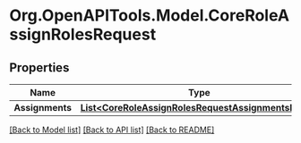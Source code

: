 # Org.OpenAPITools.Model.CoreRoleAssignRolesRequest

## Properties

Name | Type | Description | Notes
------------ | ------------- | ------------- | -------------
**Assignments** | [**List&lt;CoreRoleAssignRolesRequestAssignmentsInner&gt;**](CoreRoleAssignRolesRequestAssignmentsInner.md) |  | 

[[Back to Model list]](../README.md#documentation-for-models) [[Back to API list]](../README.md#documentation-for-api-endpoints) [[Back to README]](../README.md)

